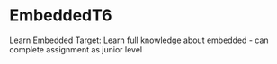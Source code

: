 # EmbeddedT6
Learn Embedded
Target: Learn full knowledge about embedded - can complete assignment as junior level
